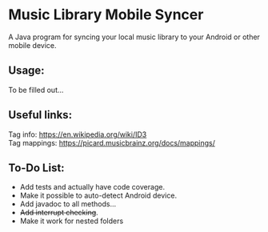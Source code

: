 # Music Library Mobile Syncer
A Java program for syncing your local music library to your Android or other mobile device.

## Usage: <br/>
To be filled out...

## Useful links: <br/>
Tag info: https://en.wikipedia.org/wiki/ID3 <br/>
Tag mappings: https://picard.musicbrainz.org/docs/mappings/ <br/>

## To-Do List: <br/>
- Add tests and actually have code coverage.
- Make it possible to auto-detect Android device.
- Add javadoc to all methods...
- ~~Add interrupt checking~~.
- Make it work for nested folders